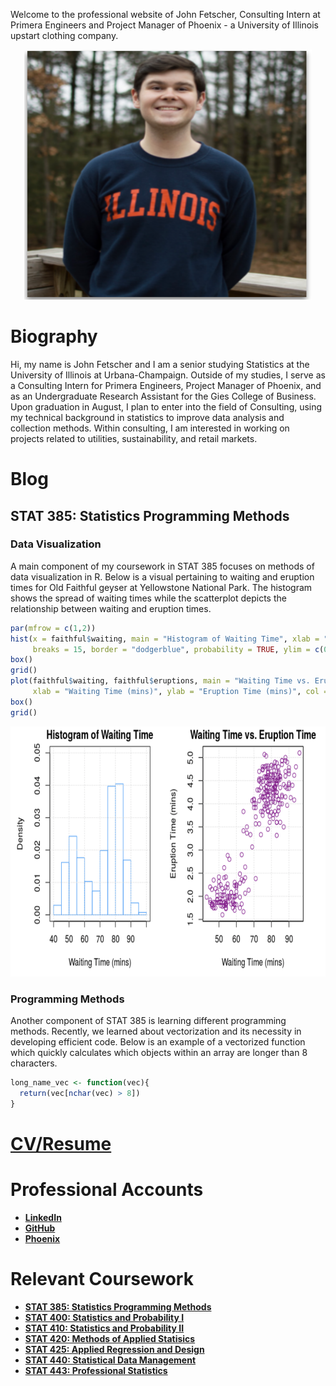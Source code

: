 Welcome to the professional website of John Fetscher, Consulting Intern at Primera Engineers and Project Manager of Phoenix - a University of Illinois upstart clothing company.

<p align="center">
  <img width="460" height="400" src="stat385.png">
</p>

# Biography

Hi, my name is John Fetscher and I am a senior studying Statistics at the University of Illinois at Urbana-Champaign. Outside of my studies, I serve as a Consulting Intern for Primera Engineers, Project Manager of Phoenix, and as an Undergraduate Research Assistant for the Gies College of Business. Upon graduation in August, I plan to enter into the field of Consulting, using my technical background in statistics to improve data analysis and collection methods. Within consulting, I am interested in working on projects related to utilities, sustainability, and retail markets.

# Blog

## STAT 385: Statistics Programming Methods

### Data Visualization

A main component of my coursework in STAT 385 focuses on methods of data visualization in R. Below is a visual pertaining to waiting and eruption times for Old Faithful geyser at Yellowstone National Park. The histogram shows the spread of waiting times while the scatterplot depicts the relationship between waiting and eruption times.

```r
par(mfrow = c(1,2))
hist(x = faithful$waiting, main = "Histogram of Waiting Time", xlab = "Waiting Time (mins)", 
     breaks = 15, border = "dodgerblue", probability = TRUE, ylim = c(0,.05), xlim = c(40,100))
box()
grid()
plot(faithful$waiting, faithful$eruptions, main = "Waiting Time vs. Eruption Time", 
     xlab = "Waiting Time (mins)", ylab = "Eruption Time (mins)", col = "darkmagenta")
box()
grid()
```

<p align="center">
  <img width="1000" height="400" src="stat3852.png">
</p>

### Programming Methods

Another component of STAT 385 is learning different programming methods. Recently, we learned about vectorization and its necessity in developing efficient code. Below is an example of a vectorized function which quickly calculates which objects within an array are longer than 8 characters.

```r
long_name_vec <- function(vec){
  return(vec[nchar(vec) > 8])
}
```

# [CV/Resume](https://drive.google.com/file/d/18PcPykiAO_hySSiGjfotxsO5GkMMWQ-X/view?usp=sharing)

# Professional Accounts
* [**LinkedIn**](https://www.linkedin.com/in/john-fetscher-375401152/)
* [**GitHub**](https://github.com/jfetscher)
* [**Phoenix**](https://phxfashion.bigcartel.com)

# Relevant Coursework
* [**STAT 385: Statistics Programming Methods**](https://courses.illinois.edu/schedule/2020/spring/STAT/385)
* [**STAT 400: Statistics and Probability I**](https://courses.illinois.edu/schedule/2020/spring/STAT/400)
* [**STAT 410: Statistics and Probability II**](https://courses.illinois.edu/schedule/2020/spring/STAT/410)
* [**STAT 420: Methods of Applied Statisics**](https://courses.illinois.edu/schedule/2020/spring/STAT/420)
* [**STAT 425: Applied Regression and Design**](https://courses.illinois.edu/schedule/2020/spring/STAT/425)
* [**STAT 440: Statistical Data Management**](https://courses.illinois.edu/schedule/2020/spring/STAT/440)
* [**STAT 443: Professional Statistics**](https://courses.illinois.edu/schedule/2020/spring/STAT/443)
